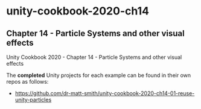 # unity-cookbook-2020-ch14

## Chapter 14 - Particle Systems and other visual effects

Unity Cookbook 2020 - Chapter 14 - Particle Systems and other visual effects

The **completed** Unity projects for each example can be found in their own repos as follows:

- https://github.com/dr-matt-smith/unity-cookbook-2020-ch14-01-reuse-unity-particles


